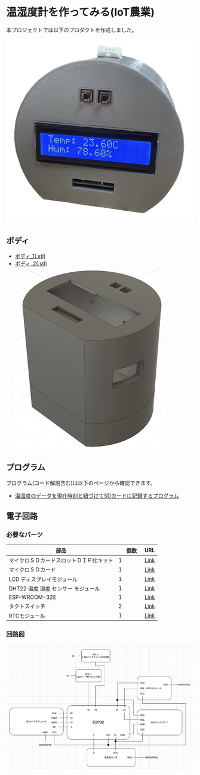 <head>
  <link href="../css/extra.css" rel="stylesheet"></link>
</head>

# 温湿度計を作ってみる(IoT農業)

本プロジェクトでは以下のプロダクトを作成しました。

![](../images/prototype/prototype3/prototype3.jpg#center)

## ボディ
- [ボディ_1(.stl)](../files/prototype3/ボディ_1.stl)
- [ボディ_2(.stl)](../files/prototype3/ボディ_2.stl)
![](../images/prototype/prototype3/body/body_1.jpg#center)

## プログラム

プログラム(コード解説含む)は以下のページから確認できます。
<br>
- [温湿度のデータを現在時刻と紐づけてSDカードに記録するプログラム](https://github.com/ATSU3/iot-agri_arduino/blob/main/arduino/prototype_vi/prototype_v1.ino)


## 電子回路

### 必要なパーツ
|    部品    |　個数　| URL |
| --------- | ----- | --- |
| マイクロＳＤカードスロットＤＩＰ化キット | 1 | [Link](https://akizukidenshi.com/catalog/g/gK-05488/)|
| マイクロＳＤカード | 1 | [Link](https://akizukidenshi.com/catalog/g/gS-15844/)|
| LCD ディスプレイモジュール | 1 | [Link](https://www.amazon.co.jp/WayinTop-%E3%83%87%E3%82%A3%E3%82%B9%E3%83%97%E3%83%AC%E3%82%A4%E3%83%A2%E3%82%B8%E3%83%A5%E3%83%BC%E3%83%AB-16%C3%972%E3%82%AD%E3%83%A3%E3%83%A9%E3%82%AF%E3%82%BF-%E3%83%90%E3%83%83%E3%82%AF%E3%83%A9%E3%82%A4%E3%83%88%E4%BB%98%E3%81%8D-%E3%82%B7%E3%83%AA%E3%82%A2%E3%83%AB%E3%82%A4%E3%83%B3%E3%82%BF%E3%83%BC%E3%83%95%E3%82%A7%E3%82%A4%E3%82%B9/dp/B07WTMXRTQ/ref=sr_1_25?__mk_ja_JP=%E3%82%AB%E3%82%BF%E3%82%AB%E3%83%8A&crid=23Z1OJ2Q8C0RA&keywords=%E3%83%9F%E3%83%8BLCD%E3%83%87%E3%82%A3%E3%82%B9%E3%83%97%E3%83%AC%E3%82%A4%2BArduino&qid=1683865746&sprefix=%E3%83%9F%E3%83%8Blcd%E3%83%87%E3%82%A3%E3%82%B9%E3%83%97%E3%83%AC%E3%82%A4%2Barduino%2Caps%2C182&sr=8-25&th=1) |
| DHT22 温度 湿度 センサー モジュール | 1 |[Link](https://www.amazon.co.jp/OSOYOO-DHT22-%E3%83%87%E3%82%B8%E3%82%BF%E3%83%AB%E6%B8%A9%E6%B9%BF%E5%BA%A6%E6%B8%AC%E5%AE%9A-Arduino%E3%82%84Raspberry-3%E9%9B%BB%E5%AD%90%E5%B7%A5%E4%BD%9C%E7%94%A8/dp/B07CSNMYN7/ref=sr_1_4?__mk_ja_JP=%E3%82%AB%E3%82%BF%E3%82%AB%E3%83%8A&crid=2XXJYMKFQDG41&keywords=DHT22&qid=1684202130&s=industrial&sprefix=dht22%2Cindustrial%2C190&sr=1-4) |
| ESP-WROOM-32E | 1 |[Link](https://akizukidenshi.com/catalog/g/gM-15673/) |
| タクトスイッチ | 2 | [Link](https://www.switch-science.com/products/38)|
| RTCモジュール| 1　|[Link](https://www.amazon.co.jp/WINGONEER-%E5%B0%8F%E5%9E%8BDS3231-AT24C32-I2C%E3%83%A2%E3%82%B8%E3%83%A5%E3%83%BC%E3%83%ABArduino%E7%94%A8%E3%81%AE%E9%AB%98%E7%B2%BE%E5%BA%A6%E3%83%AA%E3%82%A2%E3%83%AB%E3%82%BF%E3%82%A4%E3%83%A0%E3%82%AF%E3%83%AD%E3%83%83%E3%82%AF%E3%83%A2%E3%82%B8%E3%83%A5%E3%83%BC%E3%83%AB/dp/B01H5NAFUY/ref=zg_bs_3332452051_sccl_1/357-7482134-7464160?psc=1) |

### 回路図
![](../images/prototype/prototype3/circuit/circuit_1.jpg#center)